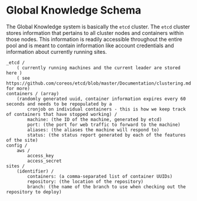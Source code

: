 # Global Knowledge Schema

The Global Knowledge system is basically the `etcd` cluster. The `etcd` cluster stores information
that pertains to all cluster nodes and containers within those nodes. This information is readily
accessible throughout the entire pool and is meant to contain information like account credentials
and information about currently running sites.

	_etcd /
		( currently running machines and the current leader are stored here )
		( see https://github.com/coreos/etcd/blob/master/Documentation/clustering.md for more)
	containers / (array)
		(randomly generated uuid, container information expires every 60 seconds and needs to be repopulated by a
			cronjob on individual containers - this is how we keep track of containers that have stopped working) /
			machine: (the ID of the machine, generated by etcd)
			port: (the port for web traffic to forward to the machine)
			aliases: (the aliases the machine will respond to)
			status: (the status report generated by each of the features of the site)
	config /
		aws /
			access_key
			access_secret
	sites /
		(identifier) /
			containers: (a comma-separated list of container UUIDs)
			repository: (the location of the repository)
			branch: (the name of the branch to use when checking out the repository to deploy)
